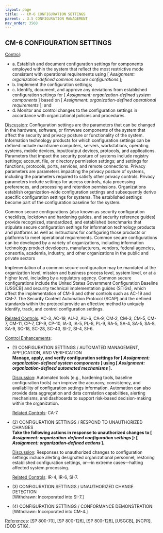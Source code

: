 ```yaml
---
layout: page
title: -- CM-6 CONFIGURATION SETTINGS 
parent: . 3.5 CONFIGURATION MANAGEMENT 
nav_order: 3560 
---
```


## CM-6 CONFIGURATION SETTINGS

<ins>Control</ins>:

* a. Establish and document configuration settings for components employed within the system that reflect the most restrictive mode consistent with operational requirements using [ _Assignment: organization-defined common secure configurations_ ];
* b. Implement the configuration settings;
* c. Identify, document, and approve any deviations from established configuration settings for [ _Assignment: organization-defined system components_ ] based on [ _Assignment: organization-defined operational requirements_ ]; and
* d. Monitor and control changes to the configuration settings in accordance with organizational policies and procedures.

<ins>Discussion</ins>: Configuration settings are the parameters that can be changed in the hardware, software, or firmware components of the system that affect the security and privacy posture or functionality of the system. Information technology products for which configuration settings can be defined include mainframe computers, servers, workstations, operating systems, mobile devices, input/output devices, protocols, and applications. Parameters that impact the security posture of systems include registry settings; account, file, or directory permission settings; and settings for functions, protocols, ports, services, and remote connections. Privacy parameters are parameters impacting the privacy posture of systems, including the parameters required to satisfy other privacy controls. Privacy parameters include settings for access controls, data processing preferences, and processing and retention permissions. Organizations establish organization-wide configuration settings and subsequently derive specific configuration settings for systems. The established settings become part of the configuration baseline for the system.

Common secure configurations (also known as security configuration checklists, lockdown and hardening guides, and security reference guides) provide recognized, standardized, and established benchmarks that stipulate secure configuration settings for information technology products and platforms as well as instructions for configuring those products or platforms to meet operational requirements. Common secure configurations can be developed by a variety of organizations, including information technology product developers, manufacturers, vendors, federal agencies, consortia, academia, industry, and other organizations in the public and private sectors

Implementation of a common secure configuration may be mandated at the organization level, mission and business process level, system level, or at a higher level, including by a regulatory agency. Common secure configurations include the United States Government Configuration Baseline [USGCB] and security technical implementation guides (STIGs), which affect the implementation of CM-6 and other controls such as AC-19 and CM-7. The Security Content Automation Protocol (SCAP) and the defined standards within the protocol provide an effective method to uniquely identify, track, and control configuration settings.

<ins>Related Controls</ins>: AC-3, AC-19, AU-2, AU-6, CA-9, CM-2, CM-3, CM-5, CM-7, CM-11, CP-7, CP-9, CP-10, IA-3, IA-5, PL-8, PL-9, RA-5, SA-4, SA-5, SA-8, SA-9, SC-18, SC-28, SC-43, SI-2, SI-4, SI-6.

<ins>Control Enhancements</ins>:

* (1) CONFIGURATION SETTINGS / AUTOMATED MANAGEMENT, APPLICATION, AND VERIFICATION<br>
**Manage, apply, and verify configuration settings for [ _Assignment: organization-defined system components_ ] using [ _Assignment: organization-defined automated mechanisms_ ].**

    <ins>Discussion</ins>: Automated tools (e.g., hardening tools, baseline configuration tools) can improve the accuracy, consistency, and availability of configuration settings information. Automation can also provide data aggregation and data correlation capabilities, alerting mechanisms, and dashboards to support risk-based decision-making within the organization.

    <ins>Related Controls</ins>: CA-7.

* (2) CONFIGURATION SETTINGS / RESPOND TO UNAUTHORIZED CHANGES<br>
**Take the following actions in response to unauthorized changes to [ _Assignment: organization-defined configuration settings_ ]: [ _Assignment: organization-defined actions_ ].**

    <ins>Discussion</ins>: Responses to unauthorized changes to configuration settings include alerting designated organizational personnel, restoring established configuration settings, or—in extreme cases—halting affected system processing.

    <ins>Related Controls</ins>: IR-4, IR-6, SI-7.

* (3) CONFIGURATION SETTINGS / UNAUTHORIZED CHANGE DETECTION<br>
[Withdrawn: Incorporated into SI-7.]

* (4) CONFIGURATION SETTINGS / CONFORMANCE DEMONSTRATION<br>
[Withdrawn: Incorporated into CM-4.]

<ins>References</ins>: [SP 800-70], [SP 800-126], [SP 800-128], [USGCB], [NCPR], [DOD STIG].

